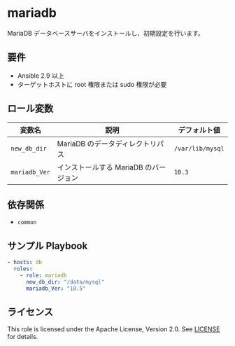 mariadb
=========

MariaDB データベースサーバをインストールし、初期設定を行います。

要件
------------
- Ansible 2.9 以上  
- ターゲットホストに root 権限または sudo 権限が必要  

ロール変数
--------------
| 変数名        | 説明                                 | デフォルト値      |
| ------------- | ------------------------------------ | ----------------- |
| `new_db_dir`  | MariaDB のデータディレクトリパス     | `/var/lib/mysql`  |
| `mariadb_Ver` | インストールする MariaDB のバージョン | `10.3`            |

依存関係
------------
- `common`  

サンプル Playbook
----------------
```yaml
- hosts: db
  roles:
    - role: mariadb
      new_db_dir: "/data/mysql"
      mariadb_Ver: "10.5"
````

## ライセンス

This role is licensed under the Apache License, Version 2.0.
See [LICENSE](../../LICENSE) for details.

